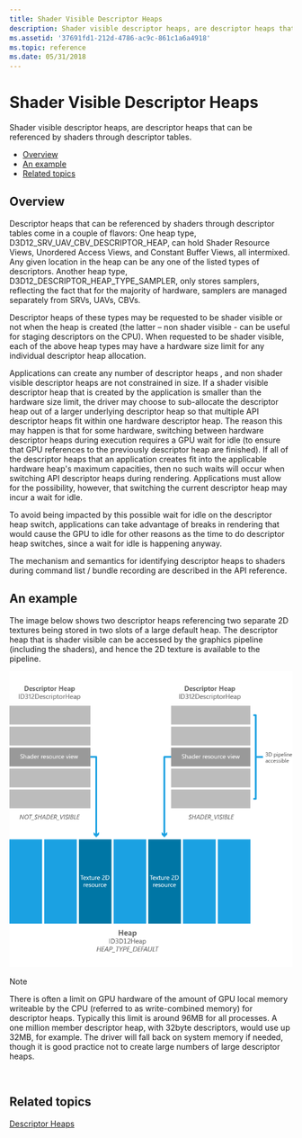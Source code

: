 ```yaml
---
title: Shader Visible Descriptor Heaps
description: Shader visible descriptor heaps, are descriptor heaps that can be referenced by shaders through descriptor tables.
ms.assetid: '37691fd1-212d-4786-ac9c-861c1a6a4918'
ms.topic: reference
ms.date: 05/31/2018
---
```


# Shader Visible Descriptor Heaps

Shader visible descriptor heaps, are descriptor heaps that can be referenced by shaders through descriptor tables.

-   [Overview](#overview)
-   [An example](#an-example)
-   [Related topics](#related-topics)

## Overview

Descriptor heaps that can be referenced by shaders through descriptor tables come in a couple of flavors: One heap type, D3D12\_SRV\_UAV\_CBV\_DESCRIPTOR\_HEAP, can hold Shader Resource Views, Unordered Access Views, and Constant Buffer Views, all intermixed. Any given location in the heap can be any one of the listed types of descriptors. Another heap type, D3D12\_DESCRIPTOR\_HEAP\_TYPE\_SAMPLER, only stores samplers, reflecting the fact that for the majority of hardware, samplers are managed separately from SRVs, UAVs, CBVs.

Descriptor heaps of these types may be requested to be shader visible or not when the heap is created (the latter – non shader visible - can be useful for staging descriptors on the CPU). When requested to be shader visible, each of the above heap types may have a hardware size limit for any individual descriptor heap allocation.

Applications can create any number of descriptor heaps , and non shader visible descriptor heaps are not constrained in size. If a shader visible descriptor heap that is created by the application is smaller than the hardware size limit, the driver may choose to sub-allocate the descriptor heap out of a larger underlying descriptor heap so that multiple API descriptor heaps fit within one hardware descriptor heap. The reason this may happen is that for some hardware, switching between hardware descriptor heaps during execution requires a GPU wait for idle (to ensure that GPU references to the previously descriptor heap are finished). If all of the descriptor heaps that an application creates fit into the applicable hardware heap's maximum capacities, then no such waits will occur when switching API descriptor heaps during rendering. Applications must allow for the possibility, however, that switching the current descriptor heap may incur a wait for idle.

To avoid being impacted by this possible wait for idle on the descriptor heap switch, applications can take advantage of breaks in rendering that would cause the GPU to idle for other reasons as the time to do descriptor heap switches, since a wait for idle is happening anyway.

The mechanism and semantics for identifying descriptor heaps to shaders during command list / bundle recording are described in the API reference.

## An example

The image below shows two descriptor heaps referencing two separate 2D textures being stored in two slots of a large default heap. The descriptor heap that is shader visible can be accessed by the graphics pipeline (including the shaders), and hence the 2D texture is available to the pipeline.

![visible and non-visible descriptor heaps](images/descriptor-heaps.png)

> [!Note]  
> There is often a limit on GPU hardware of the amount of GPU local memory writeable by the CPU (referred to as write-combined memory) for descriptor heaps. Typically this limit is around 96MB for all processes. A one million member descriptor heap, with 32byte descriptors, would use up 32MB, for example. The driver will fall back on system memory if needed, though it is good practice not to create large numbers of large descriptor heaps.

 

## Related topics

<dl> <dt>

[Descriptor Heaps](descriptor-heaps.md)
</dt> </dl>

 

 




